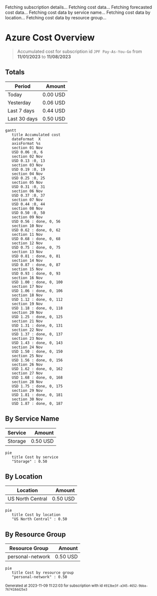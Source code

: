 Fetching subscription details...
Fetching cost data...
Fetching forecasted cost data...
Fetching cost data by service name...
Fetching cost data by location...
Fetching cost data by resource group...
# Azure Cost Overview

> Accumulated cost for subscription id `JPF Pay-As-You-Go` from **11/01/2023** to **11/08/2023**

## Totals

|Period|Amount|
|---|---:|
|Today|0.00 USD|
|Yesterday|0.06 USD|
|Last 7 days|0.44 USD|
|Last 30 days|0.50 USD|

```mermaid
gantt
   title Accumulated cost
   dateFormat  X
   axisFormat %s
   section 01 Nov
   USD 0.06 :0, 6
   section 02 Nov
   USD 0.13 :0, 13
   section 03 Nov
   USD 0.19 :0, 19
   section 04 Nov
   USD 0.25 :0, 25
   section 05 Nov
   USD 0.31 :0, 31
   section 06 Nov
   USD 0.37 :0, 37
   section 07 Nov
   USD 0.44 :0, 44
   section 08 Nov
   USD 0.50 :0, 50
   section 09 Nov
   USD 0.56 : done, 0, 56
   section 10 Nov
   USD 0.62 : done, 0, 62
   section 11 Nov
   USD 0.68 : done, 0, 68
   section 12 Nov
   USD 0.75 : done, 0, 75
   section 13 Nov
   USD 0.81 : done, 0, 81
   section 14 Nov
   USD 0.87 : done, 0, 87
   section 15 Nov
   USD 0.93 : done, 0, 93
   section 16 Nov
   USD 1.00 : done, 0, 100
   section 17 Nov
   USD 1.06 : done, 0, 106
   section 18 Nov
   USD 1.12 : done, 0, 112
   section 19 Nov
   USD 1.18 : done, 0, 118
   section 20 Nov
   USD 1.25 : done, 0, 125
   section 21 Nov
   USD 1.31 : done, 0, 131
   section 22 Nov
   USD 1.37 : done, 0, 137
   section 23 Nov
   USD 1.43 : done, 0, 143
   section 24 Nov
   USD 1.50 : done, 0, 150
   section 25 Nov
   USD 1.56 : done, 0, 156
   section 26 Nov
   USD 1.62 : done, 0, 162
   section 27 Nov
   USD 1.68 : done, 0, 168
   section 28 Nov
   USD 1.75 : done, 0, 175
   section 29 Nov
   USD 1.81 : done, 0, 181
   section 30 Nov
   USD 1.87 : done, 0, 187
```

## By Service Name

|Service|Amount|
|---|---:|
|Storage|0.50 USD|

```mermaid
pie
   title Cost by service
   "Storage" : 0.50
```

## By Location

|Location|Amount|
|---|---:|
|US North Central|0.50 USD|

```mermaid
pie
   title Cost by location
   "US North Central" : 0.50
```

## By Resource Group

|Resource Group|Amount|
|---|---:|
|personal-network|0.50 USD|

```mermaid
pie
   title Cost by resource group
   "personal-network" : 0.50
```

<sup>Generated at 2023-11-09 11:22:03 for subscription with id `4913be3f-a345-4652-9bba-767418dd25e3`</sup>

